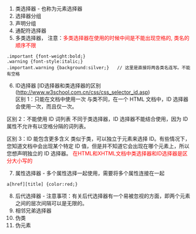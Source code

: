 1. 类选择器 - 也称为元素选择器
2. 选择器分组
3. 声明分组
4. 通配符选择器
5. 多类选择器， 注意：<font color="red">多类选择器在使用的时候中间是不能出现空格的, 类名的顺序不限</font><br>
```
.important {font-weight:bold;}
.warning {font-style:italic;}
.important.warning {background:silver;}   // 这里是直接将两各类名连写。不能有空格
```
6. ID选择器 [ID选择器和类选择器的区别(http://www.w3school.com.cn/css/css_selector_id.asp)<br>
区别 1：只能在文档中使用一次
与类不同，在一个 HTML 文档中，ID 选择器会使用一次，而且仅一次。

区别 2：不能使用 ID 词列表
不同于类选择器，ID 选择器不能结合使用，因为 ID 属性不允许有以空格分隔的词列表。

区别 3：ID 能包含更多含义
类似于类，可以独立于元素来选择 ID。有些情况下，您知道文档中会出现某个特定 ID 值，但是并不知道它会出现在哪个元素上，所以您想声明独立的 ID 选择器。
<font color="red">在HTML和XHTML文档中类选择器和ID选择器是区分大小写的</font>

7. 属性选择器 - 多个属性选择一起使用，需要将多个属性连接在一起<br>
```
a[href][title] {color:red;}
```
8. 后代选择器 - 注意事项：有关后代选择器有一个易被忽视的方面，即两个元素之间的层次间隔可以是无限的。
9. 相邻兄弟选择器
10. 伪类
11. 伪元素

